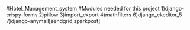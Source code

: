 #Hotel_Management_system
#Modules needed for this project
1)django-crispy-forms
2)pillow
3)import_export
4)mathfilters
6)django_ckeditor_5
7)django-anymail[sendgrid,sparkpost]
